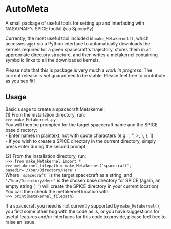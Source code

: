 # AutoMeta
A small package of useful tools for setting up and interfacing with NASA/NAIF's SPICE toolkit (via SpiceyPy)

Currently, the most useful tool included is `make_Metakernel()`, which accesses `wget` via a Python interface to automatically downloads the kernels required for a given spacecraft's trajectory, stores them in an appropriate directory structure, and then writes a metakernel containing symbolic links to all the downloaded kernels.

Please note that this is package is very much a *work in progress*. The current release is *not* guaranteed to be stable. Please feel free to contribute as you see fit!

## Usage
Basic usage to create a spacecraft Metakernel: <br>
(1) From the installation directory, run: <br>
`>>> make_Metakernel.py` <br>
You will then be prompted for the target spacecraft name and the SPICE base directory: <br>
    - Enter names in plaintext, not with quote characters (e.g. ', ", >, ), }, ]) <br>
    - If you wish to create a SPICE directory in the current directory, simply press enter during the second prompt <br>

(2) From the installation directory, run: <br>
`>>> from make_Metakernel import *` <br>
`>>> metakernel_filepath = make_Metakernel('spacecraft', basedir='/Your/Directory/Here')` <br>
Where `'spacecraft'` is the target spacecraft as a string, and `'/Your/Directory/Here'` is the chosen base directory for SPICE (again, an empty string (`''`) will create the SPICE directory in your current location) <br>
You can then check the metakernel location with: <br>
`>>> print(metakernel_filepath)` <br>

If a spacecraft you need is not currently supported by `make_Metakernel()`, you find some other bug with the code as is, or you have suggestions for useful features and/or interfaces for this code to provide, please feel free to raise an issue.


